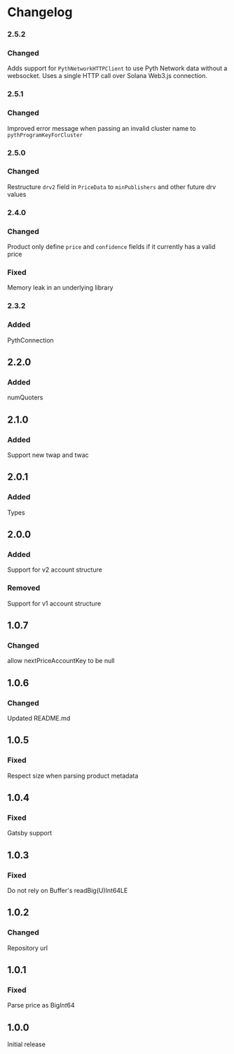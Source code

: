 # Changelog

### 2.5.2

### Changed

Adds support for `PythNetworkHTTPClient` to use Pyth Network data without a websocket. Uses a single HTTP call over Solana Web3.js connection. 

### 2.5.1

### Changed

Improved error message when passing an invalid cluster name to `pythProgramKeyForCluster`

### 2.5.0

### Changed

Restructure `drv2` field in `PriceData` to `minPublishers` and other future drv values

### 2.4.0

### Changed

Product only define `price` and `confidence` fields if it currently has a valid price

### Fixed

Memory leak in an underlying library

### 2.3.2

### Added

PythConnection 

## 2.2.0

### Added

numQuoters

## 2.1.0

### Added

Support new twap and twac

## 2.0.1

### Added

Types

## 2.0.0

### Added

Support for v2 account structure

### Removed

Support for v1 account structure

## 1.0.7

### Changed

allow nextPriceAccountKey to be null

## 1.0.6

### Changed

Updated README.md

## 1.0.5

### Fixed

Respect size when parsing product metadata

## 1.0.4

### Fixed

Gatsby support

## 1.0.3

### Fixed

Do not rely on Buffer's readBig(U)Int64LE

## 1.0.2

### Changed

Repository url

## 1.0.1

### Fixed

Parse price as Big*Int*64

## 1.0.0

Initial release
